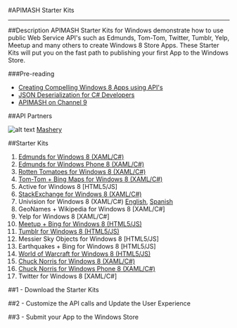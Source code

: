 #APIMASH Starter Kits


----------


##Description
APIMASH Starter Kits for Windows demonstrate how to use public Web Service API's such as Edmunds, Tom-Tom, Twitter, Tumblr, Yelp, Meetup and many others to create Windows 8 Store Apps. These Starter Kits will put you on the fast path to publishing your first App to the Windows Store.

###Pre-reading

 - [Creating Compelling Windows 8 Apps  using API's][1]
 - [JSON Deserialization for C#  Developers][2]
 - [APIMASH on Channel 9][3]

##API Partners

![alt text][4]
[Mashery][5]

##Starter Kits
 1. [Edmunds for Windows 8 (XAML/C#)][6]
 2. [Edmunds for Windows Phone 8 (XAML/C#)][7]
 3. [Rotten Tomatoes for Windows 8 (XAML/C#)][8]
 4. [Tom-Tom + Bing Maps for Windows 8 (XAML/C#)][9]
 5. Active for Windows 8 [HTML5/JS]
 6. [StackExchange for Windows 8 (XAML/C#)][10]
 7. Univision for Windows 8 (XAML/C#) [English][11], [Spanish][12]
 8. GeoNames + Wikipedia for Windows 8 [XAML/C#]
 9. Yelp for Windows 8 [XAML/C#]
 10. [Meetup + Bing for Windows 8 (HTML5/JS)][13]
 11. [Tumblr for Windows 8 (HTML5/JS)][14]
 12. Messier Sky Objects for Windows 8 [HTML5/JS]
 13. Earthquakes + Bing for Windows 8 [HTML5/JS]
 14. [World of Warcraft for Windows 8 (HTML5/JS)][15]
 15. [Chuck Norris for Windows 8 (XAML/C#)][16]
 16. [Chuck Norris for Windows Phone 8 (XAML/C#)][17]
 17. Twitter for Windows 8 [XAML/C#]


 
##1 - Download the Starter Kits

##2 - Customize the API calls and Update the User Experience

##3 - Submit your App to the Windows Store


  [1]: http://theundocumentedapi.com/index.php/apimash-using-apis-to-create-compelling-windows-apps/
  [2]: http://theundocumentedapi.com/index.php/apimash-json-deserialization-for-c-developers/
  [3]: http://channel9.msdn.com/Niners/apimash
  [4]: https://raw.github.com/apimash/StarterKits/master/mashery_logo-small.png "Mashery"
  [5]: http://dev.mashery.com "Mashery Developer Page"
  [6]: http://theundocumentedapi.com/index.php/apimash-the-edmunds-starter-kit/
  [7]: http://theundocumentedapi.com/index.php/category/development/
  [8]: http://theundocumentedapi.com/index.php/apimash-the-rotten-tomatoes-api-starter-kit/
  [9]: http://blogs.msdn.com/b/jimoneil/archive/2013/05/30/build-a-windows-8-mashup-app-with-bing-maps.aspx
  [10]: http://geekswithblogs.net/Mathoms/archive/2013/06/06/apimash-the-stackexchange-starter-kit.aspx
  [11]: http://blogs.msdn.com/b/gamewords777/archive/2013/05/21/api-mashup-series-part-i.aspx
  [12]: http://blogs.msdn.com/b/gamewords777/archive/2013/05/27/serie-api-mashup-parte-i-en-espa-241-ol.aspx
  [13]: http://devhammer.net/blog/windows-store-app-template-to-live-data-in-3-easy-steps#.Ua4St17D-Uk
  [14]: http://thebitchwhocodes.com/2013/05/30/apimash-the-tumblr-api/
  [15]: http://blogs.msdn.com/b/davedev/archive/2013/05/30/announcing-wowapi-and-apimash-free-starter-kits-for-your-windows-store-apps.aspx
  [16]: http://theundocumentedapi.com/index.php/apimash-chuck-norris-starter-kit/
  [17]: http://theundocumentedapi.com/index.php/apimash-chuck-norris-starter-kit-for-windows-phone-8/